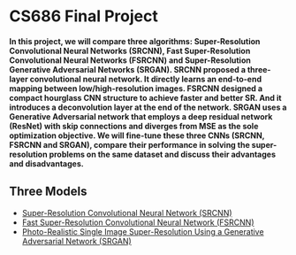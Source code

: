 # CS686 Final Project 

#### In this project, we will compare three algorithms: Super-Resolution Convolutional Neural Networks (SRCNN), Fast Super-Resolution Convolutional Neural Networks (FSRCNN) and Super-Resolution Generative Adversarial Networks (SRGAN). SRCNN proposed a three-layer convolutional neural network. It directly learns an end-to-end mapping between low/high-resolution images. FSRCNN designed a compact hourglass CNN structure to achieve faster and better SR. And it introduces a deconvolution layer at the end of the network. SRGAN uses a Generative Adversarial network that employs a deep residual network (ResNet) with skip connections and diverges from MSE as the sole optimization objective. We will fine-tune these three CNNs (SRCNN, FSRCNN and SRGAN), compare their performance in solving the super-resolution problems on the same dataset and discuss their advantages and disadvantages.


## Three Models
-  [Super-Resolution Convolutional Neural Network (SRCNN)](https://arxiv.org/abs/1501.00092)
-  [Fast Super-Resolution Convolutional Neural Network (FSRCNN)](https://arxiv.org/abs/1608.00367)
-  [Photo-Realistic Single Image Super-Resolution Using a Generative Adversarial Network (SRGAN)](https://arxiv.org/abs/1609.04802)
